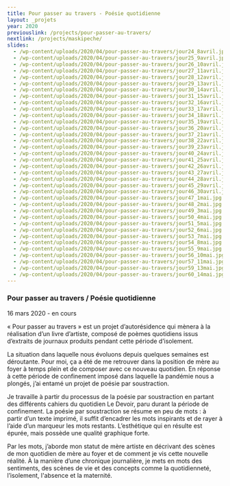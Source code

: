 ```yaml
---
title: Pour passer au travers - Poésie quotidienne
layout: _projets
year: 2020
previouslink: /projects/pour-passer-au-travers/
nextlink: /projects/maskipeche/
slides:
  - /wp-content/uploads/2020/04/pour-passer-au-travers/jour24_8avril.jpg
  - /wp-content/uploads/2020/04/pour-passer-au-travers/jour25_9avril.jpg
  - /wp-content/uploads/2020/04/pour-passer-au-travers/jour26_10avril.jpg
  - /wp-content/uploads/2020/04/pour-passer-au-travers/jour27_11avril.jpg
  - /wp-content/uploads/2020/04/pour-passer-au-travers/jour28_12avril.jpg
  - /wp-content/uploads/2020/04/pour-passer-au-travers/jour29_13avril.jpg
  - /wp-content/uploads/2020/04/pour-passer-au-travers/jour30_14avril.jpg
  - /wp-content/uploads/2020/04/pour-passer-au-travers/jour31_15avril.jpg
  - /wp-content/uploads/2020/04/pour-passer-au-travers/jour32_16avril.jpg
  - /wp-content/uploads/2020/04/pour-passer-au-travers/jour33_17avril.jpg
  - /wp-content/uploads/2020/04/pour-passer-au-travers/jour34_18avril.jpg
  - /wp-content/uploads/2020/04/pour-passer-au-travers/jour35_19avril.jpg
  - /wp-content/uploads/2020/04/pour-passer-au-travers/jour36_20avril.jpg
  - /wp-content/uploads/2020/04/pour-passer-au-travers/jour37_21avril.jpg
  - /wp-content/uploads/2020/04/pour-passer-au-travers/jour38_22avril.jpg
  - /wp-content/uploads/2020/04/pour-passer-au-travers/jour39_23avril.jpg
  - /wp-content/uploads/2020/04/pour-passer-au-travers/jour40_24avril.jpg
  - /wp-content/uploads/2020/04/pour-passer-au-travers/jour41_25avril.jpg
  - /wp-content/uploads/2020/04/pour-passer-au-travers/jour42_26avril.jpg
  - /wp-content/uploads/2020/04/pour-passer-au-travers/jour43_27avril.jpg
  - /wp-content/uploads/2020/04/pour-passer-au-travers/jour44_28avril.jpg
  - /wp-content/uploads/2020/04/pour-passer-au-travers/jour45_29avril.jpg
  - /wp-content/uploads/2020/04/pour-passer-au-travers/jour46_30avril.jpg
  - /wp-content/uploads/2020/04/pour-passer-au-travers/jour47_1mai.jpg
  - /wp-content/uploads/2020/04/pour-passer-au-travers/jour48_2mai.jpg
  - /wp-content/uploads/2020/04/pour-passer-au-travers/jour49_3mai.jpg
  - /wp-content/uploads/2020/04/pour-passer-au-travers/jour50_4mai.jpg
  - /wp-content/uploads/2020/04/pour-passer-au-travers/jour51_5mai.jpg
  - /wp-content/uploads/2020/04/pour-passer-au-travers/jour52_6mai.jpg
  - /wp-content/uploads/2020/04/pour-passer-au-travers/jour53_7mai.jpg
  - /wp-content/uploads/2020/04/pour-passer-au-travers/jour54_8mai.jpg
  - /wp-content/uploads/2020/04/pour-passer-au-travers/jour55_9mai.jpg
  - /wp-content/uploads/2020/04/pour-passer-au-travers/jour56_10mai.jpg
  - /wp-content/uploads/2020/04/pour-passer-au-travers/jour57_11mai.jpg
  - /wp-content/uploads/2020/04/pour-passer-au-travers/jour59_13mai.jpg
  - /wp-content/uploads/2020/04/pour-passer-au-travers/jour60_14mai.jpg
---
```

<div class="one_half">
  <h3>Pour passer au travers / Poésie quotidienne</h3>
  <p>16 mars 2020 - en cours</p>
  <p>« Pour passer au travers » est un projet d’autorésidence qui mènera à la réalisation d’un livre d’artiste, composé de poèmes quotidiens issus d’extraits de journaux produits pendant cette période d’isolement.</p>
  <p>La situation dans laquelle nous évoluons depuis quelques semaines est déroutante. Pour moi, ça a été de me retrouver dans la position de mère au foyer à temps plein et de composer avec ce nouveau quotidien. En réponse à cette période de confinement imposé dans laquelle la pandémie nous a plongés, j’ai entamé un projet de poésie par soustraction.</p>
  <p>Je travaille à partir du processus de la poésie par soustraction en partant des différents cahiers du quotidien Le Devoir, paru durant la période de confinement. La poésie par soustraction se résume en peu de mots : à partir d’un texte imprimé, il suffit d’encadrer les mots inspirants et de rayer à l’aide d’un marqueur les mots restants.  L’esthétique qui en résulte est épurée, mais possède une qualité graphique forte.</p>
  <p>Par les mots, j’aborde mon statut de mère artiste en décrivant des scènes de mon quotidien de mère au foyer et de comment je vis cette nouvelle réalité. À la manière d’une chronique journalière, je mets en mots des sentiments, des scènes de vie et des concepts comme la quotidienneté, l’isolement, l'absence et la maternité.</p>
 </div>
